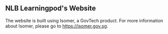 ## NLB Learningpod's Website

The website is built using Isomer, a GovTech product. For more information about Isomer, please go to https://isomer.gov.sg.

